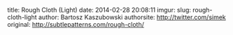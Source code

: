 title: Rough Cloth (Light)
date: 2014-02-28 20:08:11
imgur: 
slug: rough-cloth-light
author: Bartosz Kaszubowski
authorsite: http://twitter.com/simek
original: http://subtlepatterns.com/rough-cloth/
